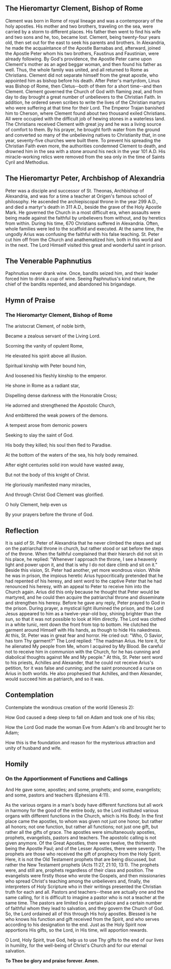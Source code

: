 ## The Hieromartyr Clement, Bishop of Rome

Clement was born in Rome of royal lineage and was a contemporary of the holy apostles. His mother and two brothers, traveling on the sea, were carried by a storm to different places. His father then went to find his wife and two sons and he, too, became lost. Clement, being twenty-four years old, then set out for the east to seek his parents and brothers. In Alexandria, he made the acquaintance of the Apostle Barnabas and, afterward, joined the Apostle Peter whom his two brothers, Faustinus and Faustinian, were already following. By God's providence, the Apostle Peter came upon Clement's mother as an aged beggar woman, and then found his father as well. Thus, the whole family was united, and all returned to Rome as Christians. Clement did not separate himself from the great apostle, who appointed him as bishop before his death. After Peter's martyrdom, Linus was Bishop of Rome, then Cletus--both of them for a short time--and then Clement. Clement governed the Church of God with flaming zeal, and from day to day brought a great number of unbelievers to the Christian Faith. In addition, he ordered seven scribes to write the lives of the Christian martyrs who were suffering at that time for their Lord. The Emperor Trajan banished him to Cherson, where Clement found about two thousand exiled Christians. All were occupied with the difficult job of hewing stones in a waterless land. The Christians received Clement with great joy and he was a living source of comfort to them. By his prayer, he brought forth water from the ground and converted so many of the unbelieving natives to Christianity that, in one year, seventy-five churches were built there. To prevent his spreading the Christian Faith even more, the authorities condemned Clement to death, and drowned him in the sea with a stone around his neck in the year 101 A.D. His miracle-working relics were removed from the sea only in the time of Saints Cyril and Methodius.

## The Hieromartyr Peter, Archbishop of Alexandria

Peter was a disciple and successor of St. Theonas, Archbishop of Alexandria, and was for a time a teacher at Origen's famous school of philosophy. He ascended the archiepiscopal throne in the year 299 A.D., and died a martyr's death in 311 A.D., beside the grave of the Holy Apostle Mark. He governed the Church in a most difficult era, when assaults were being made against the faithful by unbelievers from without, and by heretics from within. During his time, 670 Christians suffered in Alexandria. Often, whole families were led to the scaffold and executed. At the same time, the ungodly Arius was confusing the faithful with his false teaching. St. Peter cut him off from the Church and anathematized him, both in this world and in the next. The Lord Himself visited this great and wonderful saint in prison.

## The Venerable Paphnutius

Paphnutius never drank wine. Once, bandits seized him, and their leader forced him to drink a cup of wine. Seeing Paphnutius's kind nature, the chief of the bandits repented, and abandoned his brigandage.

## Hymn of Praise

### The Hieromartyr Clement, Bishop of Rome

The aristocrat Clement, of noble birth,  

Became a zealous servant of the Living Lord.  

Scorning the vanity of opulent Rome,  

He elevated his spirit above all illusion.  

Spiritual kinship with Peter bound him,  

And loosened his fleshly kinship to the emperor.  

He shone in Rome as a radiant star,  

Dispelling dense darkness with the Honorable Cross;  

He adorned and strengthened the Apostolic Church,  

And embittered the weak powers of the demons.  

A tempest arose from demonic powers  

Seeking to slay the saint of God.  

His body they killed; his soul then fled to Paradise.  

At the bottom of the waters of the sea, his holy body remained.  

After eight centuries solid iron would have wasted away,  

But not the body of this knight of Christ.  

He gloriously manifested many miracles,  

And through Christ God Clement was glorified.  

O holy Clement, help even us  

By your prayers before the throne of God.

## Reflection

It is said of St. Peter of Alexandria that he never climbed the steps and sat on the patriarchal throne in church, but rather stood or sat before the steps of the throne. When the faithful complained that their hierarch did not sit in his place, he replied: "Whenever I approach the throne, I see a heavenly light and power upon it, and that is why I do not dare climb and sit on it." Beside this vision, St. Peter had another, yet more wondrous vision. While he was in prison, the impious heretic Arius hypocritically pretended that he had repented of his heresy, and sent word to the captive Peter that he had renounced his heresy, with an appeal to Peter to receive him into the Church again. Arius did this only because he thought that Peter would be martyred, and he could then acquire the patriarchal throne and disseminate and strengthen his heresy. Before he gave any reply, Peter prayed to God in the prison. During prayer, a mystical light illumined the prison, and the Lord Jesus appeared to him as a twelve-year-old boy, shining brighter than the sun, so that it was not possible to look at Him directly. The Lord was clothed in a white tunic, rent down the front from top to bottom. He clutched the garment around Himself with His hands, as though to hide His nakedness. At this, St. Peter was in great fear and horror. He cried out: "Who, O Savior, has torn Thy garment?" The Lord replied: "The madman Arius. He tore it, for he alienated My people from Me, whom I acquired by My Blood. Be careful not to receive him in communion with the Church, for he has cunning and diabolical thoughts against Me and My people." At this, St. Peter sent word to his priests, Achilles and Alexander, that he could not receive Arius's petition, for it was false and cunning; and the saint pronounced a curse on Arius in both worlds. He also prophesied that Achilles, and then Alexander, would succeed him as patriarch, and so it was.

## Contemplation

Contemplate the wondrous creation of the world (Genesis 2):  

How God caused a deep sleep to fall on Adam and took one of his ribs;  

How the Lord God made the woman Eve from Adam's rib and brought her to Adam;  

How this is the foundation and reason for the mysterious attraction and unity of husband and wife.

## Homily

### On the Apportionment of Functions and Callings

And He gave some, apostles; and some, prophets; and some, evangelists; and some, pastors and teachers (Ephesians 4:11).  

As the various organs in a man's body have different functions but all work in harmony for the good of the entire body, so the Lord instituted various organs with different functions in the Church, which is His Body. In the first place came the apostles, to whom was given not just one honor, but rather all honors; not one function, but rather all functions; not just one gift, but rather all the gifts of grace. The apostles were simultaneously apostles, prophets, evangelists, pastors and teachers. The apostolic calling is not given anymore. Of the Great Apostles, there were twelve, the thirteenth being the Apostle Paul; and of the Lesser Apostles, there were seventy. The prophets are those who received the gift of prophecy from the Holy Spirit. Here, it is not the Old Testament prophets that are being discussed, but rather the New Testament prophets (Acts 11:27, 21:10, 13:1). The prophets were, and still are, prophets regardless of their class and position. The evangelists were firstly those who wrote the Gospels, and then missionaries who spread Christ's teaching among the unbelievers and, finally, the interpreters of Holy Scripture who in their writings presented the Christian truth for each and all. Pastors and teachers--these are actually one and the same calling, for it is difficult to imagine a pastor who is not a teacher at the same time. The pastors are limited to a certain place and a certain number of faithful whom they lead to salvation, and they govern the Church of God. So, the Lord ordained all of this through His holy apostles. Blessed is he who knows his function and gift received from the Spirit, and who serves according to his designation to the end. Just as the Holy Spirit now apportions His gifts, so the Lord, in His time, will apportion rewards.  

O Lord, Holy Spirit, true God, help us to use Thy gifts to the end of our lives in humility, for the well-being of Christ's Church and for our eternal salvation.  

**To Thee be glory and praise forever. Amen.**
